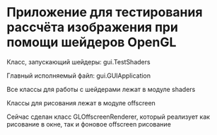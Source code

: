 # Приложение для тестирования рассчёта изображения при помощи шейдеров OpenGL

Класс, запускающий шейдеры: gui.TestShaders

Главный исполняемый файл: gui.GUIApplication

Все классы для работы с шейдерами лежат в модуле shaders

Классы для рисования лежат в модуле offscreen

Сейчас сделан класс GLOffscreenRenderer, который реализует как рисование 
в окне, так и фоновое offscreen рисование